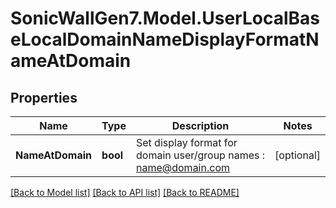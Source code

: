# SonicWallGen7.Model.UserLocalBaseLocalDomainNameDisplayFormatNameAtDomain

## Properties

Name | Type | Description | Notes
------------ | ------------- | ------------- | -------------
**NameAtDomain** | **bool** | Set display format for domain user/group names : name@domain.com | [optional] 

[[Back to Model list]](../README.md#documentation-for-models) [[Back to API list]](../README.md#documentation-for-api-endpoints) [[Back to README]](../README.md)

